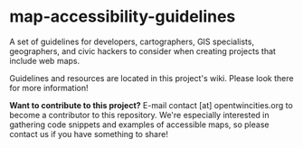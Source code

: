 # map-accessibility-guidelines
A set of guidelines for developers, cartographers, GIS specialists, geographers, and civic hackers to consider when creating projects that include web maps.

Guidelines and resources are located in this project's wiki.  Please look there for more information!

**Want to contribute to this project?**
E-mail contact [at] opentwincities.org to become a contributor to this repository.  We're especially interested in gathering code snippets and examples of accessible maps, so please contact us if you have something to share!
